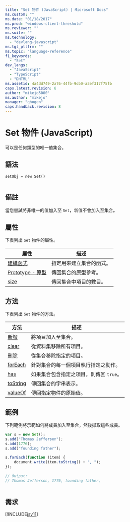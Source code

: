 ```yaml
---
title: "Set 物件 (JavaScript) | Microsoft Docs"
ms.custom: ""
ms.date: "01/18/2017"
ms.prod: "windows-client-threshold"
ms.reviewer: ""
ms.suite: ""
ms.technology: 
  - "devlang-javascript"
ms.tgt_pltfrm: ""
ms.topic: "language-reference"
f1_keywords: 
  - "Set"
dev_langs: 
  - "JavaScript"
  - "TypeScript"
  - "DHTML"
ms.assetid: 4a4dd749-2a76-44fb-9cb0-a3ef317f75fb
caps.latest.revision: 8
author: "mikejo5000"
ms.author: "mikejo"
manager: "ghogen"
caps.handback.revision: 8
---
```

# Set 物件 (JavaScript)
可以是任何類型的唯一值集合。  
  
## 語法  
  
```  
setObj = new Set()  
  
```  
  
## 備註  
 當您嘗試將非唯一的值加入至 `Set`，新值不會加入至集合。  
  
## 屬性  
 下表列出 `Set` 物件的屬性。  
  
|屬性|描述|  
|--------|--------|  
|[建構函式](../../javascript/reference/constructor-property-set.md)|指定用來建立集合的函式。|  
|[Prototype \- 原型](../../javascript/reference/prototype-property-set.md)|傳回集合的原型參考。|  
|[size](../../javascript/reference/size-property-set-javascript.md)|傳回集合中項目的數目。|  
  
## 方法  
 下表列出 `Set` 物件的方法。  
  
|方法|描述|  
|--------|--------|  
|[新增](../../javascript/reference/add-method-set-javascript.md)|將項目加入至集合。|  
|[clear](../../javascript/reference/clear-method-set-javascript.md)|從資料集移除所有項目。|  
|[刪除](../../javascript/reference/delete-method-set-javascript.md)|從集合移除指定的項目。|  
|[forEach](../../javascript/reference/foreach-method-set-javascript.md)|針對集合的每一個項目執行指定之動作。|  
|[has](../../javascript/reference/has-method-set-javascript.md)|如果集合包含指定之項目，則傳回 `true`。|  
|[toString](../../javascript/reference/tostring-method-set-javascript.md)|傳回集合的字串表示。|  
|[valueOf](../../javascript/reference/valueof-method-set-javascript.md)|傳回指定物件的原始值。|  
  
## 範例  
 下列範例將示範如何將成員加入至集合，然後擷取這些成員。  
  
```javascript  
var s = new Set();  
s.add("Thomas Jefferson");  
s.add(1776);  
s.add("founding father");  
  
s.forEach(function (item) {  
    document.write(item.toString() + ", ");  
});  
  
// Output:  
// Thomas Jefferson, 1776, founding father,  
  
```  
  
## 需求  
 [!INCLUDE[jsv11](../../javascript/reference/includes/jsv11-md.md)]